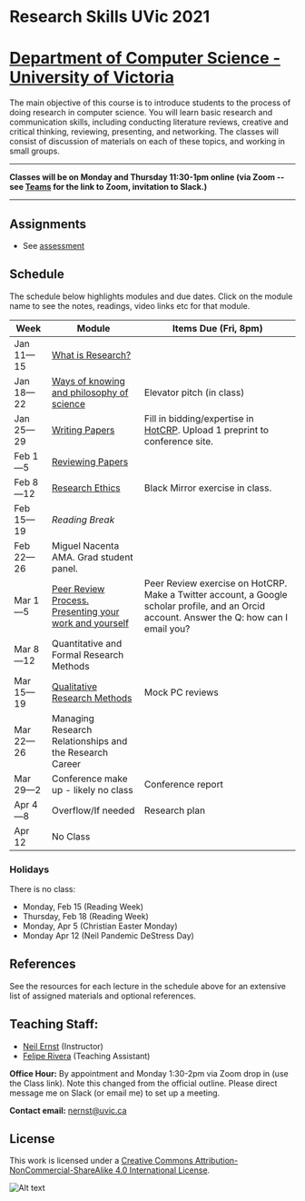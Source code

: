 # Research Skills UVic 2021

# [Department of Computer Science - University of Victoria](http://www.csc.uvic.ca/)

The main objective of this course is to introduce students to the process of doing research in computer science. You will learn basic research and communication skills, including conducting literature reviews, creative and critical thinking, reviewing, presenting, and networking. The classes will consist of discussion of materials on each of these topics, and working in small groups.

---

**Classes will be on Monday and Thursday 11:30-1pm online (via Zoom -- see [Teams]() for the link to Zoom, invitation to Slack.)**

----

## Assignments

* See [assessment](assessment.md)

## Schedule

The schedule below highlights modules and due dates. Click on the module name to see the notes, readings, video links etc for that module. 

|Week | Module | Items Due (Fri, 8pm) |
|---|---|--|
| Jan 11—15 | [What is Research?](resources/elevator/what_is_research.md) | |
| Jan 18—22 | [Ways of knowing and philosophy of science](resources/epistemology/epistemology.md) | Elevator pitch (in class) |
| Jan 25—29 | [Writing Papers](resources/writing/writing.md) | Fill in bidding/expertise in [HotCRP](https://uvic-csc595.hotcrp.com). Upload 1 preprint to conference site. |
| Feb 1—5 | [Reviewing Papers](resources/reviewing/M4%20Reading.md) |  |
| Feb 8—12 | [Research Ethics](resources/ethics/ethics_and_research.md) | Black Mirror exercise in class. |
| Feb 15—19 | *Reading Break* | |
| Feb 22—26 | Miguel Nacenta AMA. Grad student panel. |  |
| Mar 1—5 | [Peer Review Process.](resources/peer/peer.md) [Presenting your work and yourself](resources/presenting/Presenting.md) | Peer Review exercise on HotCRP. Make a Twitter account, a Google scholar profile, and an Orcid account. Answer the Q: how can I email you? |
| Mar 8—12 | Quantitative and Formal Research Methods | |
| Mar 15—19 | [Qualitative Research Methods](resources/qual/qual-notes.md) | Mock PC reviews |
| Mar 22—26 | Managing Research Relationships and the Research Career | |
| Mar 29—2 | Conference make up - likely no class | Conference report |
| Apr 4—8 | Overflow/If needed | Research plan |
| Apr 12 | No Class |  |
### Holidays
There is no class:

* Monday, Feb 15 (Reading Week)
* Thursday, Feb 18 (Reading Week)
* Monday, Apr 5 (Christian Easter Monday)
* Monday Apr 12 (Neil Pandemic DeStress Day)

## References
See the resources for each lecture in the schedule above for an extensive list of assigned materials and optional references. 

## Teaching Staff:

- [Neil Ernst](https://www.neilernst.net/) (Instructor)
- [Felipe Rivera](http://lfrivera.com/) (Teaching Assistant)

**Office Hour:** By appointment and Monday 1:30-2pm via Zoom drop in (use the Class link). Note this changed from the official outline.
Please direct message me on Slack (or email me) to set up a meeting.

**Contact email:** [nernst@uvic.ca](mailto:nernst@uvic.ca)


## License

This work is licensed under a [Creative Commons Attribution-NonCommercial-ShareAlike 4.0 International License](http://creativecommons.org/licenses/by-nc-sa/4.0/).

![Alt text](https://i.creativecommons.org/l/by-nc-sa/4.0/88x31.png "Creative Commons Attribution-NonCommercial-ShareAlike 4.0 International License")
